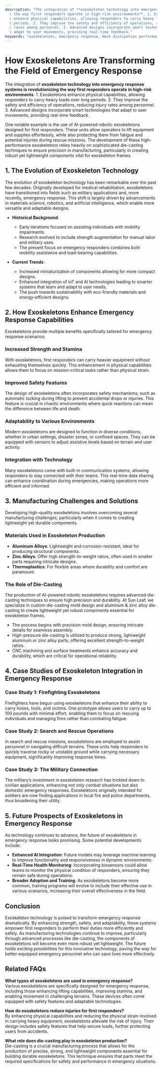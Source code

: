 ```yaml
---
description: "The integration of **exoskeleton technology into emergency response systems is revolutionizing\
  \ the way first responders operate in high-risk environments**. 1. Exoskeletons\
  \ enhance physical capabilities, allowing responders to carry heavy loads over long\
  \ periods. 2. They improve the safety and efficiency of operations, reducing injury\
  \ rates among personnel. 3. Advanced designs incorporate smart technologies that\
  \ adapt to user movements, providing real-time feedback."
keywords: "exoskeletons, emergency response, Heat dissipation performance, Die casting process"
---
```

# How Exoskeletons Are Transforming the Field of Emergency Response

The integration of **exoskeleton technology into emergency response systems is revolutionizing the way first responders operate in high-risk environments**. 1. Exoskeletons enhance physical capabilities, allowing responders to carry heavy loads over long periods. 2. They improve the safety and efficiency of operations, reducing injury rates among personnel. 3. Advanced designs incorporate smart technologies that adapt to user movements, providing real-time feedback.

One notable example is the use of AI-powered robotic exoskeletons designed for first responders. These units allow operators to lift equipment and supplies effortlessly, while also protecting them from fatigue and potential injuries during rescue missions. The development of these high-performance exoskeletons relies heavily on sophisticated die-casting techniques to ensure precision in manufacturing, particularly in creating robust yet lightweight components vital for exoskeleton frames. 

## **1. The Evolution of Exoskeleton Technology**

The evolution of exoskeleton technology has been remarkable over the past few decades. Originally developed for medical rehabilitation, exoskeletons have transitioned into fields such as military applications and, more recently, emergency response. This shift is largely driven by advancements in materials science, robotics, and artificial intelligence, which enable more versatile and adaptable designs.

- **Historical Background**:  
   - Early iterations focused on assisting individuals with mobility impairments. 
   - Research evolved to include strength augmentation for manual labor and military uses.
   - The present focus on emergency responders combines both mobility assistance and load-bearing capabilities.

- **Current Trends**:  
   - Increased miniaturization of components allowing for more compact designs.
   - Enhanced integration of IoT and AI technologies leading to smarter systems that learn and adapt to user needs.
   - The push towards sustainability with eco-friendly materials and energy-efficient designs.

## **2. How Exoskeletons Enhance Emergency Response Capabilities**

Exoskeletons provide multiple benefits specifically tailored for emergency response scenarios:

### **Increased Strength and Stamina**
With exoskeletons, first responders can carry heavier equipment without exhausting themselves quickly. This enhancement in physical capabilities allows them to focus on mission-critical tasks rather than physical strain.

### **Improved Safety Features**
The design of exoskeletons often incorporates safety mechanisms, such as automatic locking during lifting to prevent accidental drops or injuries. This feature is crucial in chaotic environments where quick reactions can mean the difference between life and death.

### **Adaptability to Various Environments**
Modern exoskeletons are designed to function in diverse conditions, whether in urban settings, disaster zones, or confined spaces. They can be equipped with sensors to adjust assistive levels based on terrain and user activity.

### **Integration with Technology**
Many exoskeletons come with built-in communication systems, allowing responders to stay connected with their teams. This real-time data sharing can enhance coordination during emergencies, making operations more efficient and informed.

## **3. Manufacturing Challenges and Solutions**

Developing high-quality exoskeletons involves overcoming several manufacturing challenges, particularly when it comes to creating lightweight yet durable components.

### **Materials Used in Exoskeleton Production**
- **Aluminum Alloys**: Lightweight and corrosion-resistant, ideal for producing structural components.
- **Zinc Alloys**: Offer high strength-to-weight ratios, often used in smaller parts requiring intricate designs.
- **Thermoplastics**: For flexible areas where durability and comfort are paramount.

### **The Role of Die-Casting**
The production of AI-powered robotic exoskeletons requires advanced die-casting techniques to ensure high precision and durability. At Sun Leaf, we specialize in custom die-casting mold design and aluminum & zinc alloy die-casting to create lightweight yet robust components essential for exoskeleton frames. 

- The process begins with precision mold design, ensuring intricate details for seamless assembly.
- High-pressure die-casting is utilized to produce strong, lightweight aluminum or zinc alloy parts, offering excellent strength-to-weight ratios.
- CNC machining and surface treatments enhance accuracy and durability, which are critical for operational reliability.

## **4. Case Studies of Exoskeleton Integration in Emergency Response**

### **Case Study 1: Firefighting Exoskeletons**
Firefighters have begun using exoskeletons that enhance their ability to carry hoses, tools, and victims. One prototype allows users to carry up to 100 pounds with minimal effort, enabling them to focus on rescuing individuals and managing fires rather than combating fatigue.

### **Case Study 2: Search and Rescue Operations**
In search and rescue missions, exoskeletons are employed to assist personnel in navigating difficult terrains. These units help responders to quickly traverse rocky or unstable ground while carrying necessary equipment, significantly improving response times.

### **Case Study 3: The Military Connection**
The military’s investment in exoskeleton research has trickled down to civilian applications, enhancing not only combat situations but also domestic emergency responses. Exoskeletons originally intended for soldiers are now finding applications in local fire and police departments, thus broadening their utility.

## **5. Future Prospects of Exoskeletons in Emergency Response**

As technology continues to advance, the future of exoskeletons in emergency response looks promising. Some potential developments include:

- **Enhanced AI Integration**: Future models may leverage machine learning to improve functionality and responsiveness in dynamic environments.
- **Real-Time Health Monitoring**: Incorporating biosensors could allow teams to monitor the physical condition of responders, ensuring they remain safe during operations.
- **Broader Adoption and Training**: As exoskeletons become more common, training programs will evolve to include their effective use in various scenarios, increasing their overall effectiveness in the field.

## **Conclusion**

Exoskeleton technology is poised to transform emergency response dramatically. By enhancing strength, safety, and adaptability, these systems empower first responders to perform their duties more efficiently and safely. As manufacturing technologies continue to improve, particularly through advanced processes like die-casting, the components of exoskeletons will become even more robust yet lightweight. The future holds exciting possibilities for this innovative technology, paving the way for better-equipped emergency personnel who can save lives more effectively.

## Related FAQs

**What types of exoskeletons are used in emergency response?**  
Various exoskeletons are specifically designed for emergency response, including those enhancing lifting capabilities, improving stamina, and enabling movement in challenging terrains. These devices often come equipped with safety features and adaptable technologies.

**How do exoskeletons reduce injuries for first responders?**  
By enhancing physical capabilities and reducing the physical strain involved in carrying heavy equipment, exoskeletons alleviate the risk of injury. Their design includes safety features that help secure loads, further protecting users from accidents.

**What role does die-casting play in exoskeleton production?**  
Die-casting is a crucial manufacturing process that allows for the production of precise, strong, and lightweight components essential for building durable exoskeletons. This technique ensures that parts meet the required specifications for safety and performance in emergency situations.

